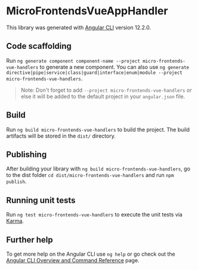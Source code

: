 # MicroFrontendsVueAppHandler

This library was generated with [Angular CLI](https://github.com/angular/angular-cli) version 12.2.0.

## Code scaffolding

Run `ng generate component component-name --project micro-frontends-vue-handlers` to generate a new component. You can also use `ng generate directive|pipe|service|class|guard|interface|enum|module --project micro-frontends-vue-handlers`.
> Note: Don't forget to add `--project micro-frontends-vue-handlers` or else it will be added to the default project in your `angular.json` file. 

## Build

Run `ng build micro-frontends-vue-handlers` to build the project. The build artifacts will be stored in the `dist/` directory.

## Publishing

After building your library with `ng build micro-frontends-vue-handlers`, go to the dist folder `cd dist/micro-frontends-vue-handlers` and run `npm publish`.

## Running unit tests

Run `ng test micro-frontends-vue-handlers` to execute the unit tests via [Karma](https://karma-runner.github.io).

## Further help

To get more help on the Angular CLI use `ng help` or go check out the [Angular CLI Overview and Command Reference](https://angular.io/cli) page.
